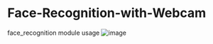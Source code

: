 # Face-Recognition-with-Webcam
face_recognition module usage
![image](https://user-images.githubusercontent.com/39830419/114439065-3be0f200-9bd1-11eb-9b94-57aa0a78983b.png)
